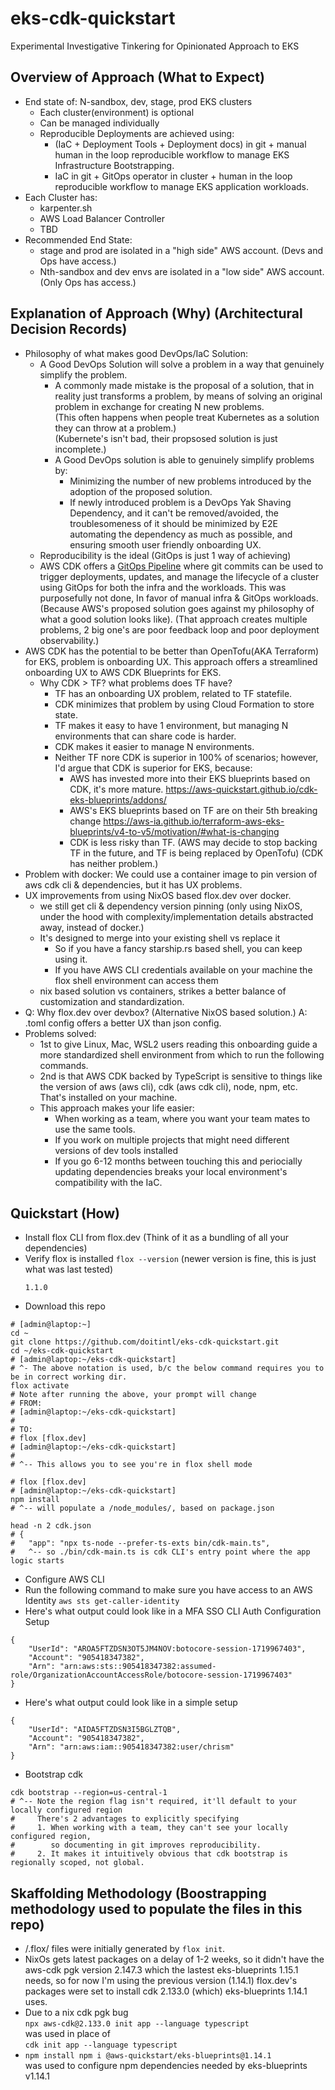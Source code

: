 # eks-cdk-quickstart
Experimental Investigative Tinkering for Opinionated Approach to EKS


## Overview of Approach (What to Expect)
* End state of: N-sandbox, dev, stage, prod EKS clusters
  * Each cluster(environment) is optional
  * Can be managed individually
  * Reproducible Deployments are achieved using:
    * (IaC + Deployment Tools + Deployment docs) in git + manual human in the loop reproducible workflow to manage EKS Infrastructure Bootstrapping.
    * IaC in git + GitOps operator in cluster + human in the loop reproducible workflow to manage EKS application workloads.
* Each Cluster has:
  * karpenter.sh
  * AWS Load Balancer Controller
  * TBD
* Recommended End State:
  * stage and prod are isolated in a "high side" AWS account. (Devs and Ops have access.)
  * Nth-sandbox and dev envs are isolated in a "low side" AWS account. (Only Ops has access.)



## Explanation of Approach (Why) (Architectural Decision Records)
* Philosophy of what makes good DevOps/IaC Solution:
  * A Good DevOps Solution will solve a problem in a way that genuinely simplify the problem.
    * A commonly made mistake is the proposal of a solution, that in reality just transforms a problem, by means of solving an
      original problem in exchange for creating N new problems.  
      (This often happens when people treat Kubernetes as a solution they can throw at a problem.)  
      (Kubernete's isn't bad, their propsosed solution is just incomplete.)
    * A Good DevOps solution is able to genuinely simplify problems by:
      * Minimizing the number of new problems introduced by the adoption of the proposed solution. 
      * If newly introduced problem is a DevOps Yak Shaving Dependency, and it can't be removed/avoided, the troublesomeness of
        it should be minimized by E2E automating the dependency as much as possible, and ensuring smooth user friendly onboarding UX.
  * Reproducibility is the ideal (GitOps is just 1 way of achieving)
  * AWS CDK offers a [GitOps Pipeline](https://catalog.workshops.aws/eks-blueprints-for-cdk/en-US/050-multiple-clusters-pipelines)
    where git commits can be used to trigger deployments, updates, and manage the lifecycle of a cluster using GitOps for both
    the infra and the workloads. 
    This was purposefully not done, In favor of manual infra & GitOps workloads. 
    (Because AWS's proposed solution goes against my philosophy of what a good solution looks like).
    (That approach creates multiple problems, 2 big one's are poor feedback loop and poor deployment observability.)
* AWS CDK has the potential to be better than OpenTofu(AKA Terraform) for EKS, problem is onboarding UX.
  This approach offers a streamlined onboarding UX to AWS CDK Blueprints for EKS.
  * Why CDK > TF? what problems does TF have?
    * TF has an onboarding UX problem, related to TF statefile.
    * CDK minimizes that problem by using Cloud Formation to store state.
    * TF makes it easy to have 1 environment, but managing N environments that can share code is harder.
    * CDK makes it easier to manage N environments.
    * Neither TF nore CDK is superior in 100% of scenarios; however, I'd argue that CDK is superior for EKS, because:
      * AWS has invested more into their EKS blueprints based on CDK, it's more mature. https://aws-quickstart.github.io/cdk-eks-blueprints/addons/ 
      * AWS's EKS blueprints based on TF are on their 5th breaking change https://aws-ia.github.io/terraform-aws-eks-blueprints/v4-to-v5/motivation/#what-is-changing
      * CDK is less risky than TF. (AWS may decide to stop backing TF in the future, and TF is being replaced by OpenTofu) (CDK has neither problem.)
* Problem with docker:
  We could use a container image to pin version of aws cdk cli & dependencies, but it has UX problems.
* UX improvements from using NixOS based flox.dev over docker. 
  * we still get cli & dependency version pinning (only using NixOS, under the hood with complexity/implementation details abstracted away, instead of docker.)
  * It's designed to merge into your existing shell vs replace it
    * So if you have a fancy starship.rs based shell, you can keep using it.
    * If you have AWS CLI credentials available on your machine the flox shell environment can access them
  * nix based solution vs containers, strikes a better balance of customization and standardization.
* Q: Why flox.dev over devbox? (Alternative NixOS based solution.)
  A: .toml config offers a better UX than json config.
* Problems solved:
  * 1st to give Linux, Mac, WSL2 users reading this onboarding guide a more standardized shell environment
    from which to run the following commands.
  * 2nd is that AWS CDK backed by TypeScript is sensitive to things like
    the version of aws (aws cli), cdk (aws cdk cli), node, npm, etc. That's
    installed on your machine.
  * This approach makes your life easier:
    * When working as a team, where you want your team mates to use the same tools.
    * If you work on multiple projects that might need different versions of dev tools installed
    * If you go 6-12 months between touching this and periocially updating dependencies breaks your local 
      environment's compatibility with the IaC.


## Quickstart (How)
* Install flox CLI from flox.dev
  (Think of it as a bundling of all your dependencies)
* Verify flox is installed
  `flox --version` (newer version is fine, this is just what was last tested)
  ```console
  1.1.0
  ```
* Download this repo
```shell
# [admin@laptop:~]
cd ~
git clone https://github.com/doitintl/eks-cdk-quickstart.git
cd ~/eks-cdk-quickstart
# [admin@laptop:~/eks-cdk-quickstart]
# ^- The above notation is used, b/c the below command requires you to be in correct working dir.
flox activate
# Note after running the above, your prompt will change
# FROM:
# [admin@laptop:~/eks-cdk-quickstart]
#
# TO: 
# flox [flox.dev]
# [admin@laptop:~/eks-cdk-quickstart]
#
# ^-- This allows you to see you're in flox shell mode
```

```shell
# flox [flox.dev]
# [admin@laptop:~/eks-cdk-quickstart]
npm install
# ^-- will populate a /node_modules/, based on package.json

head -n 2 cdk.json
# {
#   "app": "npx ts-node --prefer-ts-exts bin/cdk-main.ts",
#   ^-- so ./bin/cdk-main.ts is cdk CLI's entry point where the app logic starts
```
* Configure AWS CLI
* Run the following command to make sure you have access to an AWS Identity
`aws sts get-caller-identity`
* Here's what output could look like in a MFA SSO CLI Auth Configuration Setup
```console
{
    "UserId": "AROA5FTZDSN3OT5JM4NOV:botocore-session-1719967403",
    "Account": "905418347382",
    "Arn": "arn:aws:sts::905418347382:assumed-role/OrganizationAccountAccessRole/botocore-session-1719967403"
}
```
* Here's what output could look like in a simple setup
```console
{
    "UserId": "AIDA5FTZDSN3I5BGLZTQB",
    "Account": "905418347382",
    "Arn": "arn:aws:iam::905418347382:user/chrism"
}
```
* Bootstrap cdk
```shell
cdk bootstrap --region=us-central-1
# ^-- Note the region flag isn't required, it'll default to your locally configured region
#     There's 2 advantages to explicitly specifying
#     1. When working with a team, they can't see your locally configured region,
#        so documenting in git improves reproducibility.
#     2. It makes it intuitively obvious that cdk bootstrap is regionally scoped, not global.
```

## Skaffolding Methodology (Boostrapping methodology used to populate the files in this repo)
* /.flox/ files were initially generated by `flox init`.
* NixOs gets latest packages on a delay of 1-2 weeks, so it didn't have the aws-cdk pgk version 2.147.3
  which the lastest eks-blueprints 1.15.1 needs, so for now I'm using the previous version (1.14.1)
  flox.dev's packages were set to install cdk 2.133.0 (which) eks-blueprints 1.14.1 uses.
* Due to a nix cdk pgk bug  
  `npx aws-cdk@2.133.0 init app --language typescript`  
  was used in place of  
  `cdk init app --language typescript`
* `npm install npm i @aws-quickstart/eks-blueprints@1.14.1`  
  was used to configure npm dependencies needed by eks-blueprints v1.14.1

